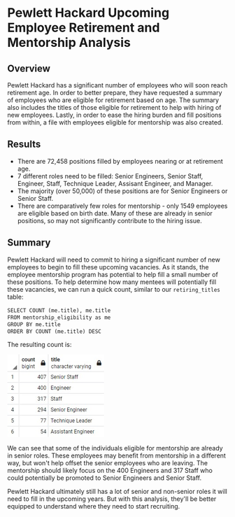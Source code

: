 # Pewlett Hackard Upcoming Employee Retirement and Mentorship Analysis

## Overview

Pewlett Hackard has a significant number of employees who will soon reach retirement age. In order to better prepare, they have requested a summary of employees who are eligible for retirement based on age. The summary also includes the titles of those eligible for retirement to help with hiring of new employees. Lastly, in order to ease the hiring burden and fill positions from within, a file with employees eligible for mentorship was also created.  

## Results

* There are 72,458 positions filled by employees nearing or at retirement age.
* 7 different roles need to be filled: Senior Engineers, Senior Staff, Engineer, Staff, Technique Leader, Assisant Engineer, and Manager.
* The majority (over 50,000) of these positions are for Senior Engineers or Senior Staff.
* There are comparatively few roles for mentorship - only 1549 employees are eligible based on birth date. Many of these are already in senior positions, so may not significantly contribute to the hiring issue.

## Summary 

Pewlett Hackard will need to commit to hiring a significant number of new employees to begin to fill these upcoming vacancies. As it stands, the employee mentorship program has potential to help fill a small number of these positions. 
To help determine how many mentees will potentially fill these vacancies, we can run a quick count, similar to our `retiring_titles` table: 
```
SELECT COUNT (me.title), me.title
FROM mentorship_eligibility as me
GROUP BY me.title
ORDER BY COUNT (me.title) DESC
```
The resulting count is: 

![Mentee Count](https://github.com/sophiehearn/Pewlett_Hackard_Analysis/blob/main/Images/Mentee_count.jpg?raw=true)

We can see that some of the individuals eligible for mentorship are already in senior roles. These employees may benefit from mentorship in a different way, but won't help offset the senior employees who are leaving. The mentorship should likely focus on the 400 Engineers and 317 Staff who could potentially be promoted to Senior Engineers and Senior Staff. 

Pewlett Hackard ultimately still has a lot of senior and non-senior roles it will need to fill in the upcoming years. But with this analysis, they'll be better equipped to understand where they need to start recruiting.